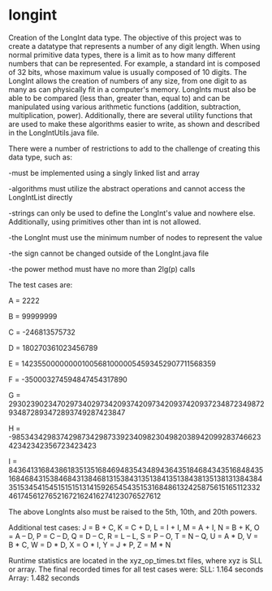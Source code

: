 # longint
Creation of the LongInt data type. The objective of this project was to create a datatype that represents a number of any digit length. When using normal primitive data types, there is a limit as to how many different numbers that can be represented. For example, a standard int is composed of 32 bits, whose maximum value is usually composed of 10 digits. The LongInt allows the creation of numbers of any size, from one digit to as many as can physically fit in a computer's memory. LongInts must also be able to be compared (less than, greater than, equal to) and can be manipulated using various arithmetic functions (addition, subtraction, multiplication, power). Additionally, there are several utility functions that are used to make these algorithms easier to write, as shown and described in the LongIntUtils.java file. 

There were a number of restrictions to add to the challenge of creating this data type, such as:

-must be implemented using a singly linked list and array

-algorithms must utilize the abstract operations and cannot access the LongIntList directly

-strings can only be used to define the LongInt's value and nowhere else. Additionally, using primitives other than int is not allowed.

-the LongInt must use the minimum number of nodes to represent the value

-the sign cannot be changed outside of the LongInt.java file

-the power method must have no more than 2lg(p) calls

The test cases are:

A = 2222

B = 99999999

C = -246813575732

D = 180270361023456789

E = 1423550000000010056810000054593452907711568359

F = -350003274594847454317890 

G = 29302390234702973402973420937420973420937420937234872349872934872893472893749287423847

H = -98534342983742987342987339234098230498203894209928374662342342342356723423423

I = 8436413168438618351351684694835434894364351846843435168484351684684315384684313846813153843135138413513843813513813138438435153454154515151513141592654543515316848613242587561516511233246174561276521672162416274123076527612


The above LongInts also must be raised to the 5th, 10th, and 20th powers.

Additional test cases:
J = B + C, K = C + D, L = I + I, M = A + I, N = B + K, O = A – D, P = C – D, Q = D – C, R = L – L, S = P – O,
T = N – Q, U = A * D, V = B * C, W = D * D, X = O * I, Y = J * P, Z = M * N

Runtime statistics are located in the xyz_op_times.txt files, where xyz is SLL or array. The final recorded times for all test cases were:
SLL: 1.164 seconds
Array: 1.482 seconds
